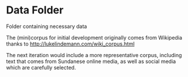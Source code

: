 # Data Folder

Folder containing necessary data

The (mini)corpus for initial development originally comes from Wikipedia thanks to http://lukelindemann.com/wiki_corpus.html

The next iteration would include a more representative corpus, including text that comes from Sundanese online media, as well as social media which are carefully selected.